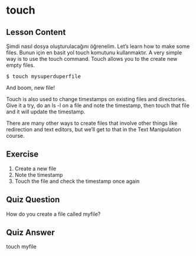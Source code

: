 # touch

## Lesson Content

Şimdi nasıl dosya oluşturulacağını öğrenelim. Let’s learn how to make some files. Bunun için en basit yol touch komutunu kullanmaktır. A very simple way is to use the touch command. Touch allows you to the create new empty files.

<pre>$ touch mysuperduperfile</pre>

And boom, new file! 

Touch is also used to change timestamps on existing files and directories. Give it a try, do an ls -l on a file and note the timestamp, then touch that file and it will update the timestamp. 

There are many other ways to create files that involve other things like redirection and text editors, but we’ll get to that in the Text Manipulation course.

## Exercise

<ol>
<li>Create a new file</li>
<li>Note the timestamp</li>
<li>Touch the file and check the timestamp once again</li>
</ol>

## Quiz Question

How do you create a file called myfile?

## Quiz Answer

touch myfile
